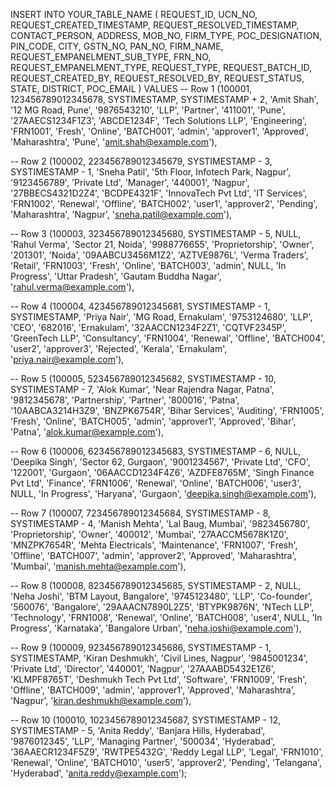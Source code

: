 INSERT INTO YOUR_TABLE_NAME (
    REQUEST_ID, UCN_NO, REQUEST_CREATED_TIMESTAMP, REQUEST_RESOLVED_TIMESTAMP,
    CONTACT_PERSON, ADDRESS, MOB_NO, FIRM_TYPE, POC_DESIGNATION, PIN_CODE,
    CITY, GSTN_NO, PAN_NO, FIRM_NAME, REQUEST_EMPANELMENT_SUB_TYPE,
    FRN_NO, REQUEST_EMPANELMENT_TYPE, REQUEST_TYPE, REQUEST_BATCH_ID,
    REQUEST_CREATED_BY, REQUEST_RESOLVED_BY, REQUEST_STATUS, STATE, DISTRICT, POC_EMAIL
) VALUES
-- Row 1
(100001, 123456789012345678, SYSTIMESTAMP, SYSTIMESTAMP + 2,
 'Amit Shah', '12 MG Road, Pune', '9876543210', 'LLP', 'Partner', '411001',
 'Pune', '27AAECS1234F1Z3', 'ABCDE1234F', 'Tech Solutions LLP', 'Engineering',
 'FRN1001', 'Fresh', 'Online', 'BATCH001', 'admin', 'approver1', 'Approved', 'Maharashtra', 'Pune', 'amit.shah@example.com'),

-- Row 2
(100002, 223456789012345679, SYSTIMESTAMP - 3, SYSTIMESTAMP - 1,
 'Sneha Patil', '5th Floor, Infotech Park, Nagpur', '9123456789', 'Private Ltd', 'Manager', '440001',
 'Nagpur', '27BBECS4321D2Z4', 'BCDPE4321F', 'InnovaTech Pvt Ltd', 'IT Services',
 'FRN1002', 'Renewal', 'Offline', 'BATCH002', 'user1', 'approver2', 'Pending', 'Maharashtra', 'Nagpur', 'sneha.patil@example.com'),

-- Row 3
(100003, 323456789012345680, SYSTIMESTAMP - 5, NULL,
 'Rahul Verma', 'Sector 21, Noida', '9988776655', 'Proprietorship', 'Owner', '201301',
 'Noida', '09AABCU3456M1Z2', 'AZTVE9876L', 'Verma Traders', 'Retail',
 'FRN1003', 'Fresh', 'Online', 'BATCH003', 'admin', NULL, 'In Progress', 'Uttar Pradesh', 'Gautam Buddha Nagar', 'rahul.verma@example.com'),

-- Row 4
(100004, 423456789012345681, SYSTIMESTAMP - 1, SYSTIMESTAMP,
 'Priya Nair', 'MG Road, Ernakulam', '9753124680', 'LLP', 'CEO', '682016',
 'Ernakulam', '32AACCN1234F2Z1', 'CQTVF2345P', 'GreenTech LLP', 'Consultancy',
 'FRN1004', 'Renewal', 'Offline', 'BATCH004', 'user2', 'approver3', 'Rejected', 'Kerala', 'Ernakulam', 'priya.nair@example.com'),

-- Row 5
(100005, 523456789012345682, SYSTIMESTAMP - 10, SYSTIMESTAMP - 7,
 'Alok Kumar', 'Near Rajendra Nagar, Patna', '9812345678', 'Partnership', 'Partner', '800016',
 'Patna', '10AABCA3214H3Z9', 'BNZPK6754R', 'Bihar Services', 'Auditing',
 'FRN1005', 'Fresh', 'Online', 'BATCH005', 'admin', 'approver1', 'Approved', 'Bihar', 'Patna', 'alok.kumar@example.com'),

-- Row 6
(100006, 623456789012345683, SYSTIMESTAMP - 6, NULL,
 'Deepika Singh', 'Sector 62, Gurgaon', '9001234567', 'Private Ltd', 'CFO', '122001',
 'Gurgaon', '06AACCD1234F4Z6', 'AZDFE8765M', 'Singh Finance Pvt Ltd', 'Finance',
 'FRN1006', 'Renewal', 'Online', 'BATCH006', 'user3', NULL, 'In Progress', 'Haryana', 'Gurgaon', 'deepika.singh@example.com'),

-- Row 7
(100007, 723456789012345684, SYSTIMESTAMP - 8, SYSTIMESTAMP - 4,
 'Manish Mehta', 'Lal Baug, Mumbai', '9823456780', 'Proprietorship', 'Owner', '400012',
 'Mumbai', '27AACCM5678K1Z0', 'MNZPK7654R', 'Mehta Electricals', 'Maintenance',
 'FRN1007', 'Fresh', 'Offline', 'BATCH007', 'admin', 'approver2', 'Approved', 'Maharashtra', 'Mumbai', 'manish.mehta@example.com'),

-- Row 8
(100008, 823456789012345685, SYSTIMESTAMP - 2, NULL,
 'Neha Joshi', 'BTM Layout, Bangalore', '9745123480', 'LLP', 'Co-founder', '560076',
 'Bangalore', '29AAACN7890L2Z5', 'BTYPK9876N', 'NTech LLP', 'Technology',
 'FRN1008', 'Renewal', 'Online', 'BATCH008', 'user4', NULL, 'In Progress', 'Karnataka', 'Bangalore Urban', 'neha.joshi@example.com'),

-- Row 9
(100009, 923456789012345686, SYSTIMESTAMP - 1, SYSTIMESTAMP,
 'Kiran Deshmukh', 'Civil Lines, Nagpur', '9845001234', 'Private Ltd', 'Director', '440001',
 'Nagpur', '27AAABD5432E1Z6', 'KLMPF8765T', 'Deshmukh Tech Pvt Ltd', 'Software',
 'FRN1009', 'Fresh', 'Offline', 'BATCH009', 'admin', 'approver1', 'Approved', 'Maharashtra', 'Nagpur', 'kiran.deshmukh@example.com'),

-- Row 10
(100010, 1023456789012345687, SYSTIMESTAMP - 12, SYSTIMESTAMP - 5,
 'Anita Reddy', 'Banjara Hills, Hyderabad', '9876012345', 'LLP', 'Managing Partner', '500034',
 'Hyderabad', '36AAECR1234F5Z9', 'RWTPE5432G', 'Reddy Legal LLP', 'Legal',
 'FRN1010', 'Renewal', 'Online', 'BATCH010', 'user5', 'approver2', 'Pending', 'Telangana', 'Hyderabad', 'anita.reddy@example.com');